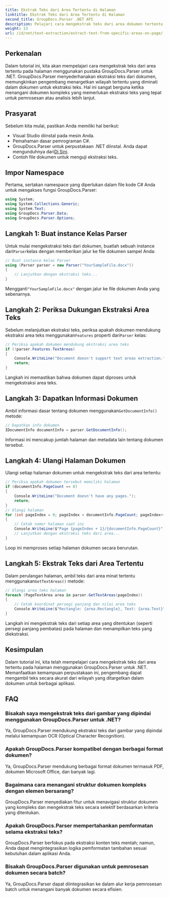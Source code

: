 ```yaml
---
title: Ekstrak Teks dari Area Tertentu di Halaman
linktitle: Ekstrak Teks dari Area Tertentu di Halaman
second_title: GroupDocs.Parser .NET API
description: Pelajari cara mengekstrak teks dari area dokumen tertentu menggunakan GroupDocs.Parser untuk .NET. Ekstraksi teks yang tepat sasaran dan tepat untuk aplikasi Anda.
weight: 13
url: /id/net/text-extraction/extract-text-from-specific-areas-on-page/
---
```

## Perkenalan
Dalam tutorial ini, kita akan mempelajari cara mengekstrak teks dari area tertentu pada halaman menggunakan pustaka GroupDocs.Parser untuk .NET. GroupDocs.Parser menyederhanakan ekstraksi teks dari dokumen, memungkinkan pengembang menargetkan wilayah tertentu yang diminati dalam dokumen untuk ekstraksi teks. Hal ini sangat berguna ketika menangani dokumen kompleks yang memerlukan ekstraksi teks yang tepat untuk pemrosesan atau analisis lebih lanjut.
## Prasyarat
Sebelum kita mulai, pastikan Anda memiliki hal berikut:
- Visual Studio diinstal pada mesin Anda.
- Pemahaman dasar pemrograman C#.
- GroupDocs.Parser untuk perpustakaan .NET diinstal. Anda dapat mengunduhnya dari[Di Sini](https://releases.groupdocs.com/parser/net/).
- Contoh file dokumen untuk menguji ekstraksi teks.
## Impor Namespace
Pertama, sertakan namespace yang diperlukan dalam file kode C# Anda untuk mengakses fungsi GroupDocs.Parser:
```csharp
using System;
using System.Collections.Generic;
using System.Text;
using GroupDocs.Parser.Data;
using GroupDocs.Parser.Options;
```
## Langkah 1: Buat instance Kelas Parser
 Untuk mulai mengekstraksi teks dari dokumen, buatlah sebuah instance dari`Parser`kelas dengan memberikan jalur ke file dokumen sampel Anda:
```csharp
// Buat instance kelas Parser
using (Parser parser = new Parser("YourSampleFile.docx"))
{
    // Lanjutkan dengan ekstraksi teks...
}
```
 Mengganti`"YourSampleFile.docx"` dengan jalur ke file dokumen Anda yang sebenarnya.
## Langkah 2: Periksa Dukungan Ekstraksi Area Teks
 Sebelum melanjutkan ekstraksi teks, periksa apakah dokumen mendukung ekstraksi area teks menggunakan`Features` properti dari`Parser` kelas:
```csharp
// Periksa apakah dokumen mendukung ekstraksi area teks
if (!parser.Features.TextAreas)
{
    Console.WriteLine("Document doesn't support text areas extraction.");
    return;
}
```
Langkah ini memastikan bahwa dokumen dapat diproses untuk mengekstraksi area teks.
## Langkah 3: Dapatkan Informasi Dokumen
 Ambil informasi dasar tentang dokumen menggunakan`GetDocumentInfo()` metode:
```csharp
// Dapatkan info dokumen
IDocumentInfo documentInfo = parser.GetDocumentInfo();
```
Informasi ini mencakup jumlah halaman dan metadata lain tentang dokumen tersebut.
## Langkah 4: Ulangi Halaman Dokumen
Ulangi setiap halaman dokumen untuk mengekstrak teks dari area tertentu:
```csharp
// Periksa apakah dokumen tersebut memiliki halaman
if (documentInfo.PageCount == 0)
{
    Console.WriteLine("Document doesn't have any pages.");
    return;
}
// Ulangi halaman
for (int pageIndex = 0; pageIndex < documentInfo.PageCount; pageIndex++)
{
    // Cetak nomor halaman saat ini
    Console.WriteLine($"Page {pageIndex + 1}/{documentInfo.PageCount}");
    // Lanjutkan dengan ekstraksi teks dari area...
}
```
Loop ini memproses setiap halaman dokumen secara berurutan.
## Langkah 5: Ekstrak Teks dari Area Tertentu
Dalam perulangan halaman, ambil teks dari area minat tertentu menggunakan`GetTextAreas()` metode:
```csharp
// Ulangi area teks halaman
foreach (PageTextArea area in parser.GetTextAreas(pageIndex))
{
    // Cetak koordinat persegi panjang dan nilai area teks
    Console.WriteLine($"Rectangle: {area.Rectangle}, Text: {area.Text}");
}
```
Langkah ini mengekstrak teks dari setiap area yang ditentukan (seperti persegi panjang pembatas) pada halaman dan menampilkan teks yang diekstraksi.
## Kesimpulan
Dalam tutorial ini, kita telah mempelajari cara mengekstrak teks dari area tertentu pada halaman menggunakan GroupDocs.Parser untuk .NET. Memanfaatkan kemampuan perpustakaan ini, pengembang dapat mengambil teks secara akurat dari wilayah yang ditargetkan dalam dokumen untuk berbagai aplikasi.

## FAQ
### Bisakah saya mengekstrak teks dari gambar yang dipindai menggunakan GroupDocs.Parser untuk .NET?
Ya, GroupDocs.Parser mendukung ekstraksi teks dari gambar yang dipindai melalui kemampuan OCR (Optical Character Recognition).
### Apakah GroupDocs.Parser kompatibel dengan berbagai format dokumen?
Ya, GroupDocs.Parser mendukung berbagai format dokumen termasuk PDF, dokumen Microsoft Office, dan banyak lagi.
### Bagaimana cara menangani struktur dokumen kompleks dengan elemen bersarang?
GroupDocs.Parser menyediakan fitur untuk menavigasi struktur dokumen yang kompleks dan mengekstrak teks secara selektif berdasarkan kriteria yang ditentukan.
### Apakah GroupDocs.Parser mempertahankan pemformatan selama ekstraksi teks?
GroupDocs.Parser berfokus pada ekstraksi konten teks mentah; namun, Anda dapat mengintegrasikan logika pemformatan tambahan sesuai kebutuhan dalam aplikasi Anda.
### Bisakah GroupDocs.Parser digunakan untuk pemrosesan dokumen secara batch?
Ya, GroupDocs.Parser dapat diintegrasikan ke dalam alur kerja pemrosesan batch untuk menangani banyak dokumen secara efisien.